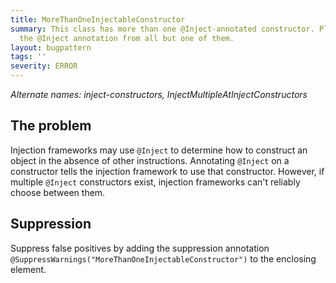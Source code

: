 ```yaml
---
title: MoreThanOneInjectableConstructor
summary: This class has more than one @Inject-annotated constructor. Please remove
  the @Inject annotation from all but one of them.
layout: bugpattern
tags: ''
severity: ERROR
---
```


<!--
*** AUTO-GENERATED, DO NOT MODIFY ***
To make changes, edit the @BugPattern annotation or the explanation in docs/bugpattern.
-->

_Alternate names: inject-constructors, InjectMultipleAtInjectConstructors_

## The problem
Injection frameworks may use `@Inject` to determine how to construct an object
in the absence of other instructions. Annotating `@Inject` on a constructor
tells the injection framework to use that constructor. However, if multiple
`@Inject` constructors exist, injection frameworks can't reliably choose between
them.

## Suppression
Suppress false positives by adding the suppression annotation `@SuppressWarnings("MoreThanOneInjectableConstructor")` to the enclosing element.
